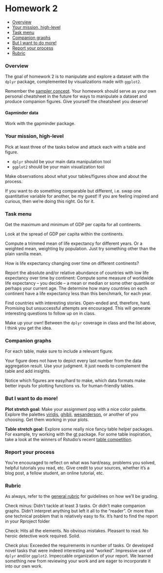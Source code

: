 Homework 2
================

-   [Overview](#overview)
-   [Your mission, high-level](#your-mission-high-level)
-   [Task menu](#task-menu)
-   [Companion graphs](#companion-graphs)
-   [But I want to do more!](#but-i-want-to-do-more)
-   [Report your process](#report-your-process)
-   [Rubric](#rubric)

### Overview

The goal of homework 2 is to manipulate and explore a dataset with the
`dplyr` package, complemented by visualizations made with `ggplot2`.

Remember the [sampler
concept](http://en.wikipedia.org/wiki/Sampler_(needlework)). Your
homework should serve as your own personal cheatsheet in the future for
ways to manipulate a dataset and produce companion figures. Give
yourself the cheatsheet you deserve!

#### Gapminder data

Work with the gapminder package.

### Your mission, high-level

Pick at least three of the tasks below and attack each with a table and
figure.

-   `dplyr` should be your main data manipulation tool
-   `ggplot2` should be your main visualization tool

Make observations about what your tables/figures show and about the
process.

If you want to do something comparable but different, i.e. swap one
quantitative variable for another, be my guest! If you are feeling
inspired and curious, then we’re doing this right. Go for it.

### Task menu

Get the maximum and minimum of GDP per capita for all continents.

Look at the spread of GDP per capita within the continents.

Compute a trimmed mean of life expectancy for different years. Or a
weighted mean, weighting by population. Just try something other than
the plain vanilla mean.

How is life expectancy changing over time on different continents?

Report the absolute and/or relative abundance of countries with low life
expectancy over time by continent: Compute some measure of worldwide
life expectancy – you decide – a mean or median or some other quantile
or perhaps your current age. The determine how many countries on each
continent have a life expectancy less than this benchmark, for each
year.

Find countries with interesting stories. Open-ended and, therefore,
hard. Promising but unsuccessful attempts are encouraged. This will
generate interesting questions to follow up on in class.

Make up your own! Between the `dplyr` coverage in class and the list
above, I think you get the idea.

### Companion graphs

For each table, make sure to include a relevant figure.

Your figure does not have to depict every last number from the data
aggregation result. Use your judgment. It just needs to complement the
table and add insights.

Notice which figures are easy/hard to make, which data formats make
better inputs for plotting functions vs. for human-friendly tables.

### But I want to do more!

**Plot stretch goal:** Make your assignment pop with a nice color
palette. Explore the palettes
[viridis](https://cran.r-project.org/web/packages/viridis/vignettes/intro-to-viridis.html),
[ghibli](https://github.com/ewenme/ghibli),
[wesanderson](https://github.com/karthik/wesanderson), or another of you
choosing. Get them working in your plots.

**Table stretch goal:** Explore some really nice fancy table helper
packages. For example, try working with the
[gt](https://gt.rstudio.com/) package. For some table inspiration, take
a look at the winners of Rstudio’s recent [table
competition](https://blog.rstudio.com/2020/12/23/winners-of-the-2020-rstudio-table-contest/).

### Report your process

You’re encouraged to reflect on what was hard/easy, problems you solved,
helpful tutorials you read, etc. Give credit to your sources, whether
it’s a blog post, a fellow student, an online tutorial, etc.

### Rubric

As always, refer to the [general rubric](general-rubric.md) for
guidelines on how we’ll be grading.

Check minus: Didn’t tackle at least 3 tasks. Or didn’t make companion
graphs. Didn’t interpret anything but left it all to the “reader”. Or
more than one technical problem that is relatively easy to fix. It’s
hard to find the report in your Rproject folder

Check: Hits all the elements. No obvious mistakes. Pleasant to read. No
heroic detective work required. Solid.

Check plus: Exceeded the requirements in number of tasks. Or developed
novel tasks that were indeed interesting and “worked”. Impressive use of
`dplyr` and/or `ggplot2`. Impeccable organization of your report. We
learned something new from reviewing your work and are eager to
incorporate it into our own work.
